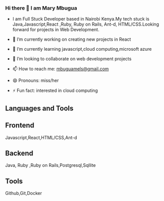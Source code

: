### Hi there 👋 I am Mary Mbugua
- I am Full Stuck Developer based in Nairobi Kenya.My tech stuck is Java,Javascript,React ,Ruby, Ruby on Rails, Ant-d, HTML/CSS.Looking forward for projects in Web Development.

- 🔭 I’m currently working on creating new projects in React 
- 🌱 I’m currently learning javascript,cloud computing,microsoft azure
- 👯 I’m looking to collaborate on web development projects
- 📫 How to reach me: mbuguamels@gmail.com
- 😄 Pronouns: miss/her
- ⚡ Fun fact: interested in cloud computing

## Languages and Tools
## Frontend
Javascript,React,HTML/CSS,Ant-d
## Backend
Java, Ruby ,Ruby on Rails,Postgresql,Sqllite
## Tools
Github,Git,Docker
